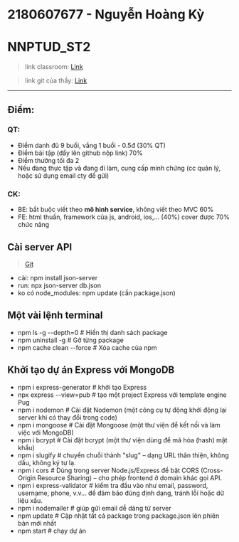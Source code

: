 # 2180607677 - Nguyễn Hoàng Kỳ
# NNPTUD_ST2
> link classroom: [Link](https://classroom.google.com/u/0/c/NzYwMTcwMTU4NTU3)

> link git của thầy: [Link](https://github.com/nguyenthanhtunghutechsg/NNPTUD_S2/tree/main)
---
## Điểm:
### QT:
- Điểm danh đủ 9 buổi, vắng 1 buổi - 0.5đ (30% QT)
- Điểm bài tập (đẩy lên github nộp link) 70%
- Điểm thưởng tối đa 2
- Nếu đang thực tập và đang đi làm, cung cấp minh chứng (cc quản lý, hoặc sử dụng email cty để gửi)
### CK:
- BE: bắt buộc viết theo **mô hình service**, không viết theo MVC 60% 
- FE: html thuần, framework của js, android, ios,... (40%) cover được 70% chức năng

## Cài server API 
> [Git](https://github.com/typicode/json-server)
- cài: npm install json-server
- run: npx json-server db.json
- ko có node_modules: npm update (cần package.json)

## Một vài lệnh terminal
- npm ls -g --depth=0   # Hiển thị danh sách package
- npm uninstall -g <package-name>  # Gỡ từng package
- npm cache clean --force # Xóa cache của npm

## Khởi tạo dự án Express với MongoDB
- npm i express-generator # khởi tạo Express 
- npx express --view=pub # tạo một project Express với template engine Pug
- npm i nodemon # Cài đặt Nodemon (một công cụ tự động khởi động lại server khi có thay đổi trong code)
- npm i mongoose # Cài đặt Mongoose (một thư viện để kết nối và làm việc với MongoDB)
- npm i bcrypt # Cài đặt bcrypt (một thư viện dùng để mã hóa (hash) mật khẩu)
- npm i slugify # chuyển chuỗi thành "slug" – dạng URL thân thiện, không dấu, không ký tự lạ.
- npm i cors # Dùng trong server Node.js/Express để bật CORS (Cross-Origin Resource Sharing) – cho phép frontend ở domain khác gọi API.
- npm i express-validator # kiểm tra đầu vào như email, password, username, phone, v.v... để đảm bảo đúng định dạng, tránh lỗi hoặc dữ liệu xấu.
- npm i nodemailer #  giúp gửi email dễ dàng từ server
- npm update # Cập nhật tất cả package trong package.json lên phiên bản mới nhất
- npm start # chạy dự án